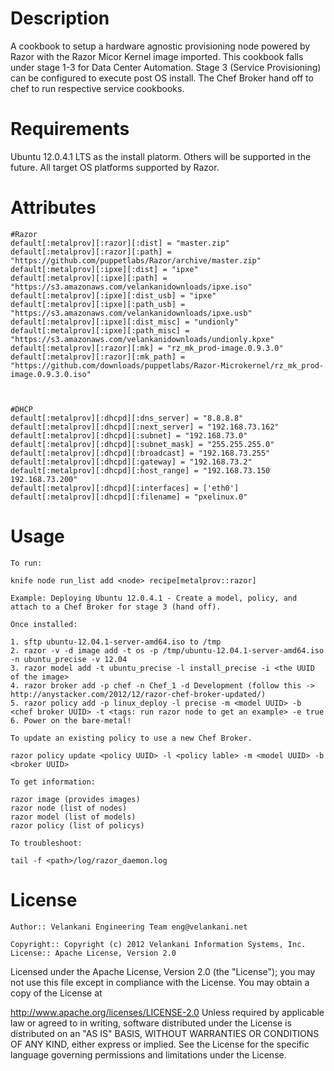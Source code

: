 Description
===========

A cookbook to setup a hardware agnostic provisioning node powered by Razor with the Razor Micor Kernel image imported. 
This cookbook falls under stage 1-3 for Data Center Automation. Stage 3 (Service Provisioning) can be configured to execute
post OS install. The Chef Broker hand off to chef to run respective service cookbooks.


Requirements
============

Ubuntu 12.0.4.1 LTS as the install platorm. Others will be supported in the future. All target OS platforms supported by Razor.

Attributes
==========

	#Razor
	default[:metalprov][:razor][:dist] = "master.zip"
	default[:metalprov][:razor][:path] = "https://github.com/puppetlabs/Razor/archive/master.zip"
	default[:metalprov][:ipxe][:dist] = "ipxe"
	default[:metalprov][:ipxe][:path] = "https://s3.amazonaws.com/velankanidownloads/ipxe.iso"
	default[:metalprov][:ipxe][:dist_usb] = "ipxe"
	default[:metalprov][:ipxe][:path_usb] = "https://s3.amazonaws.com/velankanidownloads/ipxe.usb"
	default[:metalprov][:ipxe][:dist_misc] = "undionly"
	default[:metalprov][:ipxe][:path_misc] = "https://s3.amazonaws.com/velankanidownloads/undionly.kpxe"
	default[:metalprov][:razor][:mk] = "rz_mk_prod-image.0.9.3.0"
	default[:metalprov][:razor][:mk_path] = "https://github.com/downloads/puppetlabs/Razor-Microkernel/rz_mk_prod-image.0.9.3.0.iso"



	#DHCP
	default[:metalprov][:dhcpd][:dns_server] = "8.8.8.8"
	default[:metalprov][:dhcpd][:next_server] = "192.168.73.162"
	default[:metalprov][:dhcpd][:subnet] = "192.168.73.0"
	default[:metalprov][:dhcpd][:subnet_mask] = "255.255.255.0"
	default[:metalprov][:dhcpd][:broadcast] = "192.168.73.255"
	default[:metalprov][:dhcpd][:gateway] = "192.168.73.2"
	default[:metalprov][:dhcpd][:host_range] = "192.168.73.150 192.168.73.200"
	default[:metalprov][:dhcpd][:interfaces] = ['eth0']
	default[:metalprov][:dhcpd][:filename] = "pxelinux.0"

Usage
=====
	To run:

	knife node run_list add <node> recipe[metalprov::razor]

	Example: Deploying Ubuntu 12.0.4.1 - Create a model, policy, and attach to a Chef Broker for stage 3 (hand off).

	Once installed:

	1. sftp ubuntu-12.04.1-server-amd64.iso to /tmp
	2. razor -v -d image add -t os -p /tmp/ubuntu-12.04.1-server-amd64.iso -n ubuntu_precise -v 12.04
	3. razor model add -t ubuntu_precise -l install_precise -i <the UUID of the image>
	4. razor broker add -p chef -n Chef_1 -d Development (follow this -> http://anystacker.com/2012/12/razor-chef-broker-updated/)
	5. razor policy add -p linux_deploy -l precise -m <model UUID> -b <chef broker UUID> -t <tags: run razor node to get an example> -e true
	6. Power on the bare-metal!
	
	To update an existing policy to use a new Chef Broker.

	razor policy update <policy UUID> -l <policy lable> -m <model UUID> -b <broker UUID> 

	To get information:

	razor image (provides images)
	razor node (list of nodes)
	razor model (list of models)
	razor policy (list of policys)

	To troubleshoot:

	tail -f <path>/log/razor_daemon.log


License
========

	Author:: Velankani Engineering Team eng@velankani.net

	Copyright:: Copyright (c) 2012 Velankani Information Systems, Inc.
	License:: Apache License, Version 2.0

Licensed under the Apache License, Version 2.0 (the "License"); you may not use this file except in compliance with the License. You may obtain a copy of the License at

http://www.apache.org/licenses/LICENSE-2.0 Unless required by applicable law or agreed to in writing, software distributed under the License is distributed on an "AS IS" BASIS, WITHOUT WARRANTIES OR CONDITIONS OF ANY KIND, either express or implied. See the License for the specific language governing permissions and limitations under the License.

